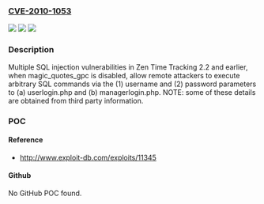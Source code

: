 ### [CVE-2010-1053](https://cve.mitre.org/cgi-bin/cvename.cgi?name=CVE-2010-1053)
![](https://img.shields.io/static/v1?label=Product&message=n%2Fa&color=blue)
![](https://img.shields.io/static/v1?label=Version&message=n%2Fa&color=blue)
![](https://img.shields.io/static/v1?label=Vulnerability&message=n%2Fa&color=brighgreen)

### Description

Multiple SQL injection vulnerabilities in Zen Time Tracking 2.2 and earlier, when magic_quotes_gpc is disabled, allow remote attackers to execute arbitrary SQL commands via the (1) username and (2) password parameters to (a) userlogin.php and (b) managerlogin.php.  NOTE: some of these details are obtained from third party information.

### POC

#### Reference
- http://www.exploit-db.com/exploits/11345

#### Github
No GitHub POC found.

